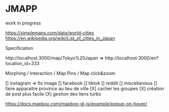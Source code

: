 # JMAPP

work in progress

https://simplemaps.com/data/world-cities
https://en.wikipedia.org/wiki/List_of_cities_in_Japan

Specification

http://localhost:3000/map/Tokyo%20Japan => http://localhost:3000/en?location_id=333

Morphing / Interaction / Map Pins / Map click&zoom


[] instagram => fix image
[] facebook
[] tiktok
[] reddit
[] miscellanious
[] faire apparaitre province au lieu de ville
[X] cacher les groupes
[X] création de post plus facile
[X] gestion des liens turbo


https://docs.mapbox.com/mapbox-gl-js/example/popup-on-hover/
